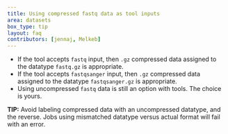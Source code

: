 ```yaml
---
title: Using compressed fastq data as tool inputs
area: datasets
box_type: tip
layout: faq
contributors: [jennaj, Melkeb]
---
```

 

- If the tool accepts `fastq` input, then `.gz` compressed data assigned to the datatype `fastq.gz` is appropriate.
- If the tool accepts `fastqsanger` input, then `.gz` compressed data assigned to the datatype `fastqsanger.gz` is appropriate.
- Using uncompressed `fastq` data is still an option with tools. The choice is yours.

**TIP:** Avoid labeling compressed data with an uncompressed datatype, and the reverse. Jobs using mismatched datatype versus actual format will fail with an error.

